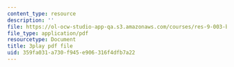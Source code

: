 ```yaml
---
content_type: resource
description: ''
file: https://ol-ocw-studio-app-qa.s3.amazonaws.com/courses/res-9-003-brains-minds-and-machines-summer-course-summer-2015/359fa031a730f945e906316f4dfb7a22_svW8NV1A6k.pdf
file_type: application/pdf
resourcetype: Document
title: 3play pdf file
uid: 359fa031-a730-f945-e906-316f4dfb7a22
---
```

